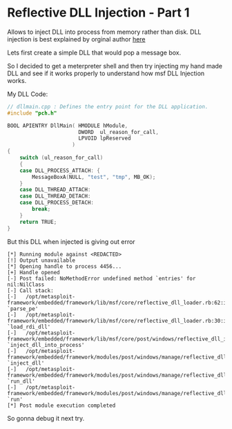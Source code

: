 # Reflective DLL Injection - Part 1

Allows to inject DLL into process from memory rather than disk. DLL injection is best explained by orginal author [here](https://github.com/stephenfewer/ReflectiveDLLInjection)

Lets first create a simple DLL that would pop a message box.

So I decided to get a meterpreter shell and then try injecting my hand made DLL and see if it works properly to understand how msf DLL Injection works.

My DLL Code:
```c++
// dllmain.cpp : Defines the entry point for the DLL application.
#include "pch.h"

BOOL APIENTRY DllMain( HMODULE hModule,
                       DWORD  ul_reason_for_call,
                       LPVOID lpReserved
                     )
{
    switch (ul_reason_for_call)
    {
    case DLL_PROCESS_ATTACH: {
        MessageBoxA(NULL, "test", "tmp", MB_OK);
    }
    case DLL_THREAD_ATTACH:
    case DLL_THREAD_DETACH:
    case DLL_PROCESS_DETACH:
        break;
    }
    return TRUE;
}
```

But this DLL when injected is giving out error

```text
[*] Running module against <REDACTED>
[!] Output unavailable
[*] Opening handle to process 4456...
[+] Handle opened
[-] Post failed: NoMethodError undefined method `entries' for nil:NilClass
[-] Call stack:
[-]   /opt/metasploit-framework/embedded/framework/lib/msf/core/reflective_dll_loader.rb:62:in `parse_pe'
[-]   /opt/metasploit-framework/embedded/framework/lib/msf/core/reflective_dll_loader.rb:30:in `load_rdi_dll'
[-]   /opt/metasploit-framework/embedded/framework/lib/msf/core/post/windows/reflective_dll_injection.rb:49:in `inject_dll_into_process'
[-]   /opt/metasploit-framework/embedded/framework/modules/post/windows/manage/reflective_dll_inject.rb:98:in `inject_dll'
[-]   /opt/metasploit-framework/embedded/framework/modules/post/windows/manage/reflective_dll_inject.rb:133:in `run_dll'
[-]   /opt/metasploit-framework/embedded/framework/modules/post/windows/manage/reflective_dll_inject.rb:52:in `run'
[*] Post module execution completed
```

So gonna debug it next try.
